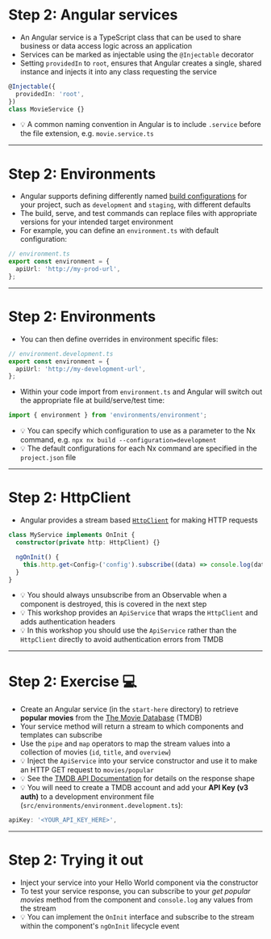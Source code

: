 # Step 2: Angular services

<div class="dense">

- An Angular service is a TypeScript class that can be used to share business or data access logic across an application
- Services can be marked as injectable using the `@Injectable` decorator
- Setting `providedIn` to `root`, ensures that Angular creates a single, shared instance and injects it into any class requesting the service

```typescript
@Injectable({
  providedIn: 'root',
})
class MovieService {}
```

- 💡 A common naming convention in Angular is to include `.service` before the file extension, e.g. `movie.service.ts`

</div>

---

# Step 2: Environments

<div class="dense">

- Angular supports defining differently named [build configurations](https://angular.io/guide/build) for your project, such as `development` and `staging`, with different defaults
- The build, serve, and test commands can replace files with appropriate versions for your intended target environment
- For example, you can define an `environment.ts` with default configuration:

```typescript
// environment.ts
export const environment = {
  apiUrl: 'http://my-prod-url',
};
```

</div>

---

# Step 2: Environments

<div class="dense">

- You can then define overrides in environment specific files:

```typescript
// environment.development.ts
export const environment = {
  apiUrl: 'http://my-development-url',
};
```

- Within your code import from `environment.ts` and Angular will switch out the appropriate file at build/serve/test time:

```typescript
import { environment } from 'environments/environment';
```

- 💡 You can specify which configuration to use as a parameter to the Nx command, e.g. `npx nx build --configuration=development`
- 💡 The default configurations for each Nx command are specified in the `project.json` file

</div>

---

# Step 2: HttpClient

<div class="dense">

- Angular provides a stream based [`HttpClient`](https://angular.io/guide/http) for making HTTP requests

```typescript
class MyService implements OnInit {
  constructor(private http: HttpClient) {}

  ngOnInit() {
    this.http.get<Config>('config').subscribe((data) => console.log(data));
  }
}
```

- 💡 You should always unsubscribe from an Observable when a component is destroyed, this is covered in the next step
- 💡 This workshop provides an `ApiService` that wraps the `HttpClient` and adds authentication headers
- 💡 In this workshop you should use the `ApiService` rather than the `HttpClient` directly to avoid authentication errors from TMDB

</div>

---

# Step 2: Exercise 💻

<div class="dense">

- Create an Angular service (in the `start-here` directory) to retrieve **popular movies** from the [The Movie Database](https://www.themoviedb.org/) (TMDB)
- Your service method will return a stream to which components and templates can subscribe
- Use the `pipe` and `map` operators to map the stream values into a collection of movies (`id`, `title`, and `overview`)
- 💡 Inject the `ApiService` into your service constructor and use it to make an HTTP GET request to `movies/popular`
- 💡 See the [TMDB API Documentation](https://developers.themoviedb.org/3/movies/get-popular-movies) for details on the response shape
- 💡 You will need to create a TMDB account and add your **API Key (v3 auth)** to a development environment file (`src/environments/environment.development.ts`):

```typescript
apiKey: '<YOUR_API_KEY_HERE>',
```

</div>

---

# Step 2: Trying it out

<div class="dense">

- Inject your service into your Hello World component via the constructor
- To test your service response, you can subscribe to your _get popular movies_ method from the component and `console.log` any values from the stream
- 💡 You can implement the `OnInit` interface and subscribe to the stream within the component's `ngOnInit` lifecycle event

</div>
